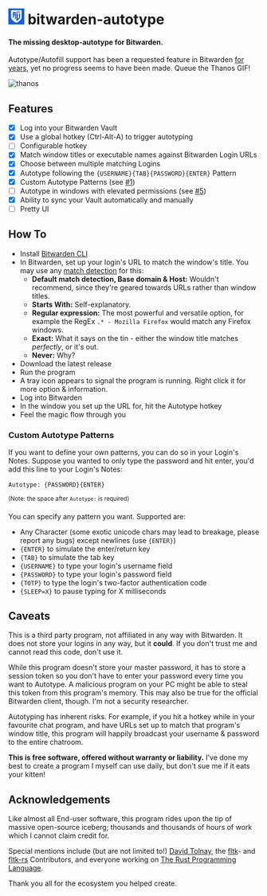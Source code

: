 # ![icon](https://raw.githubusercontent.com/MCOfficer/bitwarden-autotype/master/assets/icon.png) bitwarden-autotype
#### The missing desktop-autotype for Bitwarden.


Autotype/Autofill support has been a requested feature in Bitwarden [for years](https://community.bitwarden.com/t/auto-type-autofill-for-logging-into-other-desktop-apps/158), yet no progress seems to have been made. Queue the Thanos GIF!

![thanos](https://media1.tenor.com/images/3f5a7b7a5fc637975f7a962874ace47d/tenor.gif)

## Features

- [x] Log into your Bitwarden Vault
- [x] Use a global hotkey (Ctrl-Alt-A) to trigger autotyping
- [ ] Configurable hotkey
- [x] Match window titles or executable names against Bitwarden Login URLs
- [x] Choose between multiple matching Logins
- [x] Autotype following the `{USERNAME}{TAB}{PASSWORD}{ENTER}` Pattern
- [x] Custom Autotype Patterns (see [#1](https://github.com/MCOfficer/bitwarden-autotype/issues/1))
- [ ] Autotype in windows with elevated permissions (see [#5](https://github.com/MCOfficer/bitwarden-autotype/issues/5))
- [x] Ability to sync your Vault automatically and manually
- [ ] Pretty UI

## How To

- Install [Bitwarden CLI](https://bitwarden.com/help/article/cli/)
- In Bitwarden, set up your login's URL to match the window's title. You may use any [match detection](https://bitwarden.com/help/article/uri-match-detection/) for this:
  - **Default match detection, Base domain & Host:** Wouldn't recommend, since they're geared towards URLs rather than window titles.
  - **Starts With:** Self-explanatory.
  - **Regular expression:** The most powerful and versatile option, for example the RegEx `.* - Mozilla Firefox` would match any Firefox windows.
  - **Exact:** What it says on the tin - either the window title matches *perfectly*, or it's out.
  - **Never:** Why?
- Download the latest release
- Run the program
- A tray icon appears to signal the program is running. Right click it for more option & information.
- Log into Bitwarden
- In the window you set up the URL for, hit the Autotype hotkey
- Feel the magic flow through you

### Custom Autotype Patterns

If you want to define your own patterns, you can do so in your Login's Notes. Suppose you wanted to only type the password and hit enter, you'd add this line to your Login's Notes:
````
Autotype: {PASSWORD}{ENTER}
````
<sup>(Note: the space after `Autotype:` is required)</sup>

You can specify any pattern you want. Supported are:
- Any Character (some exotic unicode chars may lead to breakage, please report any bugs) except newlines (use `{ENTER}`)
- `{ENTER}` to simulate the enter/return key
- `{TAB}` to simulate the tab key
- `{USERNAME}` to type your login's username field
- `{PASSWORD}` to type your login's password field
- `{TOTP}` to type the login's two-factor authentication code
- `{SLEEP=X}` to pause typing for X milliseconds

## Caveats

This is a third party program, not affiliated in any way with Bitwarden. It does not store your logins in any way, but it **could**. If you don't trust me and cannot read this code, don't use it.

While this program doesn't store your master password, it has to store a session token so you don't have to enter your password every time you want to Autotype. A malicious program on your PC might be able to steal this token from this program's memory. This may also be true for the official Bitwarden client, though. I'm not a security researcher.

Autotyping has inherent risks. For example, if you hit a hotkey while in your favourite chat program, and have URLs set up to match that program's window title, this program will happily broadcast your username & password to the entire chatroom.

**This is free software, offered without warranty or liability.** I've done my best to create a program I myself can use daily, but don't sue me if it eats your kitten!

## Acknowledgements

Like almost all End-user software, this program rides upon the tip of massive open-source iceberg; thousands and thousands of hours of work which I cannot claim credit for. 

Special mentions include (but are not limited to!) [David Tolnay](https://github.com/dtolnay/), the [fltk](https://www.fltk.org/)- and [fltk-rs](https://github.com/fltk-rs/fltk-rs) Contributors, and everyone working on [The Rust Programming Language](https://www.rust-lang.org/).

Thank you all for the ecosystem you helped create.
